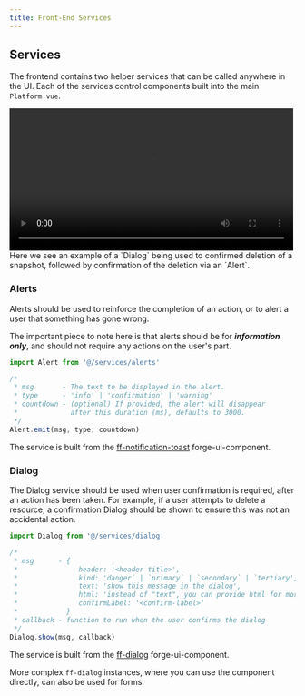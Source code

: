 ```yaml
---
title: Front-End Services
---
```


## Services
The frontend contains two helper services that can be called anywhere in the UI. Each of the services control components built into the main `Platform.vue`.

<video width="500" controls>
  <source src="../../videos/ui-services-demo.mp4" type="video/mp4">
</video>
Here we see an example of a `Dialog` being used to confirmed deletion of a snapshot, followed by confirmation of the deletion via an `Alert`.

### Alerts
Alerts should be used to reinforce the completion of an action, or to alert a user that something has gone wrong.

The important piece to note here is that alerts should be for ***information only***, and should not require any actions on the user's part.

```js
import Alert from '@/services/alerts'

/*
 * msg       - The text to be displayed in the alert.
 * type      - 'info' | 'confirmation' | 'warning'
 * countdown - (optional) If provided, the alert will disappear
 *             after this duration (ms), defaults to 3000.
 */
Alert.emit(msg, type, countdown)
```

The service is built from the [ff-notification-toast](https://flowforge.github.io/forge-ui-components/#ff-notification-toast) forge-ui-component.

### Dialog
The Dialog service should be used when user confirmation is required, after an action has been taken. For example, if a user attempts to delete a resource, a confirmation Dialog should be shown to ensure this was not an accidental action.

```js
import Dialog from '@/services/dialog'

/*
 * msg      - {
 *               header: '<header title>',
 *               kind: 'danger` | `primary` | `secondary` | `tertiary',  (default = 'primary') 
 *               text: 'show this message in the dialog',
 *               html: 'instead of "text", you can provide html for more custom appearance and content',
 *               confirmLabel: '<confirm-label>'
 *            }
 * callback - function to run when the user confirms the dialog
 */
Dialog.show(msg, callback)
```

The service is built from the [ff-dialog](https://flowforge.github.io/forge-ui-components/#ff-dialog) forge-ui-component.

More complex `ff-dialog` instances, where you can use the component directly, can also be used for forms.